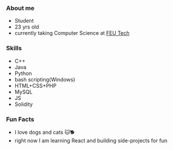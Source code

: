 ### About me
- Student
- 23 yrs old
- currently taking Computer Science at [FEU Tech](https://www.feutech.edu.ph/) 
### Skills
- C++
- Java
- Python
- bash scripting(Windows)
- HTML+CSS+PHP
- MySQL
- JS
- Solidity
### Fun Facts
- I love dogs and cats 🐱🐕
- right now I am learning React and building side-projects for fun
<!---
jerwintuchi/jerwintuchi is a ✨ special ✨ repository because its `README.md` (this file) appears on your GitHub profile.
You can click the Preview link to take a look at your changes.
--->
